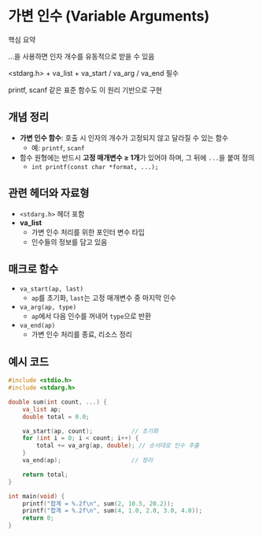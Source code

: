 
# 가변 인수 (Variable Arguments)


핵심 요약

...을 사용하면 인자 개수를 유동적으로 받을 수 있음

<stdarg.h> + va_list + va_start / va_arg / va_end 필수

printf, scanf 같은 표준 함수도 이 원리 기반으로 구현

## 개념 정리
- **가변 인수 함수**: 호출 시 인자의 개수가 고정되지 않고 달라질 수 있는 함수  
  - 예: `printf`, `scanf`
- 함수 원형에는 반드시 **고정 매개변수 ≥ 1개**가 있어야 하며, 그 뒤에 `...`을 붙여 정의  
  - `int printf(const char *format, ...);`

## 관련 헤더와 자료형
- `<stdarg.h>` 헤더 포함
- **va_list**  
  - 가변 인수 처리를 위한 포인터 변수 타입
  - 인수들의 정보를 담고 있음

## 매크로 함수
- `va_start(ap, last)`  
  - `ap`를 초기화, `last`는 고정 매개변수 중 마지막 인수
- `va_arg(ap, type)`  
  - `ap`에서 다음 인수를 꺼내어 `type`으로 반환
- `va_end(ap)`  
  - 가변 인수 처리를 종료, 리소스 정리

## 예시 코드
```c
#include <stdio.h>
#include <stdarg.h>

double sum(int count, ...) {
    va_list ap;
    double total = 0.0;

    va_start(ap, count);           // 초기화
    for (int i = 0; i < count; i++) {
        total += va_arg(ap, double); // 순서대로 인수 추출
    }
    va_end(ap);                    // 정리

    return total;
}

int main(void) {
    printf("합계 = %.2f\n", sum(2, 10.5, 20.2));
    printf("합계 = %.2f\n", sum(4, 1.0, 2.0, 3.0, 4.0));
    return 0;
}
